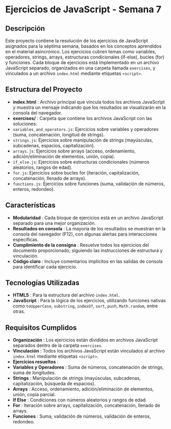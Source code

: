 # Ejercicios de JavaScript - Semana 7

## Descripción

Este proyecto contiene la resolución de los ejercicios de JavaScript asignados para la séptima semana, basados en los conceptos aprendidos en el material asincrónico. Los ejercicios cubren temas como variables, operadores, strings, arrays, estructuras condicionales (if-else), bucles (for) y funciones. Cada bloque de ejercicios está implementado en un archivo JavaScript separado, organizados en una carpeta llamada `exercises`, y vinculados a un archivo `index.html` mediante etiquetas `<script>`.

## Estructura del Proyecto

* **index.html** : Archivo principal que vincula todos los archivos JavaScript y muestra un mensaje indicando que los resultados se visualizarán en la consola del navegador.
* **exercises/** : Carpeta que contiene los archivos JavaScript con las soluciones:
* `variables_and_operators.js`: Ejercicios sobre variables y operadores (suma, concatenación, longitud de strings).
* `strings.js`: Ejercicios sobre manipulación de strings (mayúsculas, subcadenas, espacios, capitalización).
* `arrays.js`: Ejercicios sobre arrays (acceso, ordenamiento, adición/eliminación de elementos, unión, copia).
* `if_else.js`: Ejercicios sobre estructuras condicionales (números aleatorios, rangos de edad).
* `for.js`: Ejercicios sobre bucles for (iteración, capitalización, concatenación, llenado de arrays).
* `functions.js`: Ejercicios sobre funciones (suma, validación de números, enteros, redondeo).

## Características

* **Modularidad** : Cada bloque de ejercicios está en un archivo JavaScript separado para una mejor organización.
* **Resultados en consola** : La mayoría de los resultados se muestran en la consola del navegador (F12), con algunas alertas para interacciones específicas.
* **Cumplimiento de la consigna** : Resuelve todos los ejercicios del documento proporcionado, siguiendo las instrucciones de estructura y vinculación.
* **Código claro** : Incluye comentarios implícitos en las salidas de consola para identificar cada ejercicio.

## Tecnologías Utilizadas

* **HTML5** : Para la estructura del archivo `index.html`.
* **JavaScript** : Para la lógica de los ejercicios, utilizando funciones nativas como `toUpperCase`, `substring`, `indexOf`, `sort`, `push`, `Math.random`, entre otras.

## Requisitos Cumplidos

* **Organización** : Los ejercicios están divididos en archivos JavaScript separados dentro de la carpeta `exercises`.
* **Vinculación** : Todos los archivos JavaScript están vinculados al archivo `index.html` mediante etiquetas `<script>`.
* **Ejercicios resueltos** :
* **Variables y Operadores** : Suma de números, concatenación de strings, suma de longitudes.
* **Strings** : Manipulación de strings (mayúsculas, subcadenas, capitalización, búsqueda de espacios).
* **Arrays** : Acceso, ordenamiento, adición/eliminación de elementos, unión, copia parcial.
* **If Else** : Condiciones con números aleatorios y rangos de edad.
* **For** : Iteración sobre arrays, capitalización, concatenación, llenado de arrays.
* **Funciones** : Suma, validación de números, validación de enteros, redondeo.
